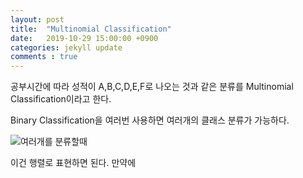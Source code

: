 ```yaml
---
layout: post
title:  "Multinomial Classification"
date:   2019-10-29 15:00:00 +0900
categories: jekyll update
comments : true
---
```


공부시간에 따라 성적이 A,B,C,D,E,F로 나오는 것과 같은 분류를 Multinomial Classification이라고 한다.  

Binary Classification을 여러번 사용하면 여러개의 클래스 분류가 가능하다.

![여러개를 분류할때]()

이건 행렬로 표현하면 된다. 만약에
